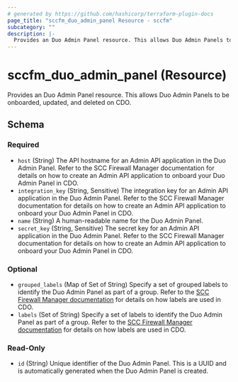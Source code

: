 ```yaml
---
# generated by https://github.com/hashicorp/terraform-plugin-docs
page_title: "sccfm_duo_admin_panel Resource - sccfm"
subcategory: ""
description: |-
  Provides an Duo Admin Panel resource. This allows Duo Admin Panels to be onboarded, updated, and deleted on CDO.
---
```


# sccfm_duo_admin_panel (Resource)

Provides an Duo Admin Panel resource. This allows Duo Admin Panels to be onboarded, updated, and deleted on CDO.



<!-- schema generated by tfplugindocs -->
## Schema

### Required

- `host` (String) The API hostname for an Admin API application in the Duo Admin Panel. Refer to the SCC Firewall Manager documentation for details on how to create an Admin API application to onboard your Duo Admin Panel in CDO.
- `integration_key` (String, Sensitive) The integration key for an Admin API application in the Duo Admin Panel. Refer to the SCC Firewall Manager documentation for details on how to create an Admin API application to onboard your Duo Admin Panel in CDO.
- `name` (String) A human-readable name for the Duo Admin Panel.
- `secret_key` (String, Sensitive) The secret key for an Admin API application in the Duo Admin Panel. Refer to the SCC Firewall Manager documentation for details on how to create an Admin API application to onboard your Duo Admin Panel in CDO.

### Optional

- `grouped_labels` (Map of Set of String) Specify a set of grouped labels to identify the Duo Admin Panel as part of a group. Refer to the [SCC Firewall Manager documentation](https://docs.manage.security.cisco.com/t-applying-labels-to-devices-and-objects.html#!c-labels-and-filtering.html) for details on how labels are used in CDO.
- `labels` (Set of String) Specify a set of labels to identify the Duo Admin Panel as part of a group. Refer to the [SCC Firewall Manager documentation](https://docs.manage.security.cisco.com/t-applying-labels-to-devices-and-objects.html#!c-labels-and-filtering.html) for details on how labels are used in CDO.

### Read-Only

- `id` (String) Unique identifier of the Duo Admin Panel. This is a UUID and is automatically generated when the Duo Admin Panel is created.
